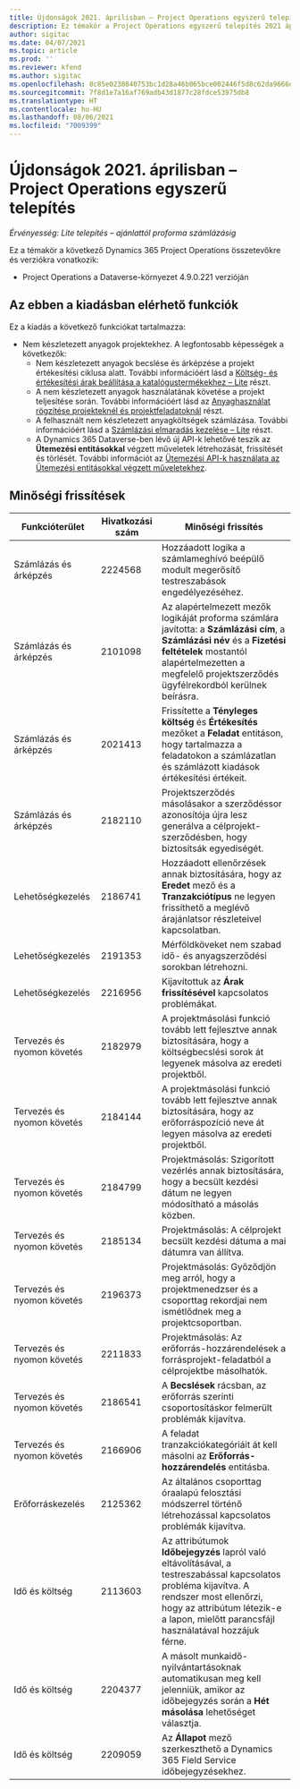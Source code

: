 ```yaml
---
title: Újdonságok 2021. áprilisban – Project Operations egyszerű telepítés
description: Ez témakör a Project Operations egyszerű telepítés 2021 áprilisi kiadásában elérhető minőségi frissítésekről nyújt tájékoztatást.
author: sigitac
ms.date: 04/07/2021
ms.topic: article
ms.prod: ''
ms.reviewer: kfend
ms.author: sigitac
ms.openlocfilehash: 8c85e0230840753bc1d28a46b065bce002446f5d8c62da9666d58bc9d2a68af8
ms.sourcegitcommit: 7f8d1e7a16af769adb43d1877c28fdce53975db8
ms.translationtype: HT
ms.contentlocale: hu-HU
ms.lasthandoff: 08/06/2021
ms.locfileid: "7009399"
---
```

# <a name="whats-new-april-2021---project-operations-lite-deployment"></a>Újdonságok 2021. áprilisban – Project Operations egyszerű telepítés

_Érvényesség: Lite telepítés – ajánlattól proforma számlázásig_

Ez a témakör a következő Dynamics 365 Project Operations összetevőkre és verziókra vonatkozik:

  - Project Operations a Dataverse-környezet 4.9.0.221 verzióján 

## <a name="features-included-in-this-release"></a>Az ebben a kiadásban elérhető funkciók

Ez a kiadás a következő funkciókat tartalmazza:

- Nem készletezett anyagok projektekhez. A legfontosabb képességek a következők:
  - Nem készletezett anyagok becslése és árképzése a projekt értékesítési ciklusa alatt. További információért lásd a [Költség- és értékesítési árak beállítása a katalógustermékekhez – Lite](../pricing-costing/set-up-cost-sales-rates-catalog-products.md) részt.
  - A nem készletezett anyagok használatának követése a projekt teljesítése során. További információért lásd az [Anyaghasználat rögzítése projekteknél és projektfeladatoknál](../../material/material-usage-log.md) részt.
  - A felhasznált nem készletezett anyagköltségek számlázása. További információért lásd a [Számlázási elmaradás kezelése – Lite](../proforma-invoicing/manage-billing-backlog-sales.md#product-billing-backlog) részt.
  - A Dynamics 365 Dataverse-ben lévő új API-k lehetővé teszik az **Ütemezési entitásokkal** végzett műveletek létrehozását, frissítését és törlését. További információt az [Ütemezési API-k használata az Ütemezési entitásokkal végzett műveletekhez](../../project-management/schedule-api-preview.md).

## <a name="quality-updates"></a>Minőségi frissítések

| **Funkcióterület** | **Hivatkozási szám** | **Minőségi frissítés** |
| --- | --- | --- |
| Számlázás és árképzés | 2224568 | Hozzáadott logika a számlameghívó beépülő modult megerősítő testreszabások engedélyezéséhez. |
| Számlázás és árképzés | 2101098 | Az alapértelmezett mezők logikáját proforma számlára javította: a **Számlázási cím**, a **Számlázási név** és a **Fizetési feltételek** mostantól alapértelmezetten a megfelelő projektszerződés ügyfélrekordból kerülnek beírásra. |
| Számlázás és árképzés | 2021413 | Frissítette a **Tényleges költség** és **Értékesítés** mezőket a **Feladat** entitáson, hogy tartalmazza a feladatokon a számlázatlan és számlázott kiadások értékesítési értékeit. |
| Számlázás és árképzés | 2182110 | Projektszerződés másolásakor a szerződéssor azonosítója újra lesz generálva a célprojekt-szerződésben, hogy biztosítsák egyediségét. |
| Lehetőségkezelés | 2186741 | Hozzáadott ellenőrzések annak biztosítására, hogy az **Eredet** mező és a **Tranzakciótípus** ne legyen frissíthető a meglévő árajánlatsor részleteivel kapcsolatban. |
| Lehetőségkezelés | 2191353 | Mérföldköveket nem szabad idő- és anyagszerződési sorokban létrehozni. |
| Lehetőségkezelés | 2216956 | Kijavítottuk az **Árak frissítésével** kapcsolatos problémákat. |
| Tervezés és nyomon követés | 2182979 | A projektmásolási funkció tovább lett fejlesztve annak biztosítására, hogy a költségbecslési sorok át legyenek másolva az eredeti projektből. |
| Tervezés és nyomon követés | 2184144 | A projektmásolási funkció tovább lett fejlesztve annak biztosítására, hogy az erőforráspozíció neve át legyen másolva az eredeti projektből. |
| Tervezés és nyomon követés | 2184799 | Projektmásolás: Szigorított vezérlés annak biztosítására, hogy a becsült kezdési dátum ne legyen módosítható a másolás közben. |
| Tervezés és nyomon követés | 2185134 | Projektmásolás: A célprojekt becsült kezdési dátuma a mai dátumra van állítva. |
| Tervezés és nyomon követés | 2196373 | Projektmásolás: Győződjön meg arról, hogy a projektmenedzser és a csoporttag rekordjai nem ismétlődnek meg a projektcsoportban. |
| Tervezés és nyomon követés | 2211833 | Projektmásolás: Az erőforrás-hozzárendelések a forrásprojekt-feladatból a célprojektbe másolhatók. |
| Tervezés és nyomon követés | 2186541 | A **Becslések** rácsban, az erőforrás szerinti csoportosításkor felmerült problémák kijavítva. |
| Tervezés és nyomon követés | 2166906 | A feladat tranzakciókategóriáit át kell másolni az **Erőforrás-hozzárendelés** entitásba. |
| Erőforráskezelés | 2125362 | Az általános csoporttag óraalapú felosztási módszerrel történő létrehozással kapcsolatos problémák kijavítva. |
| Idő és költség | 2113603 | Az attribútumok **Időbejegyzés** lapról való eltávolításával, a testreszabással kapcsolatos probléma kijavítva. A rendszer most ellenőrzi, hogy az attribútum létezik-e a lapon, mielőtt parancsfájl használatával hozzájuk férne. |
| Idő és költség | 2204377 | A másolt munkaidő-nyilvántartásoknak automatikusan meg kell jelenniük, amikor az időbejegyzés során a **Hét másolása** lehetőséget választja. |
| Idő és költség | 2209059 | Az **Állapot** mező szerkeszthető a Dynamics 365 Field Service időbejegyzésekhez. |
